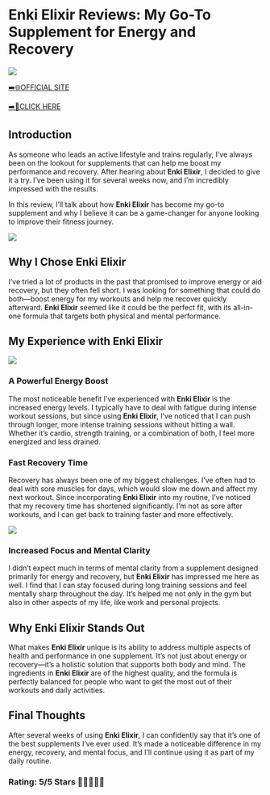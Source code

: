 # **Enki Elixir Reviews**: My Go-To Supplement for Energy and Recovery

[![](https://static.vecteezy.com/system/resources/thumbnails/019/896/014/small/buy-now-gradient-button-with-cart-symbol-buy-now-illustration-png.png)](https://edetoop.top/lander/sugarpreland-1/enkielixir.html) 

[➡️🌐OFFICIAL SITE](https://edetoop.top/lander/sugarpreland-1/enkielixir.html) 

[➡️🔗CLICK HERE](https://edetoop.top/lander/sugarpreland-1/enkielixir.html) 


## Introduction

As someone who leads an active lifestyle and trains regularly, I’ve always been on the lookout for supplements that can help me boost my performance and recovery. After hearing about **Enki Elixir**, I decided to give it a try. I’ve been using it for several weeks now, and I’m incredibly impressed with the results.

In this review, I’ll talk about how **Enki Elixir** has become my go-to supplement and why I believe it can be a game-changer for anyone looking to improve their fitness journey.

[![](https://wallpapers.com/images/hd/red-order-now-button-udg4jcj4arvn8b0n-2.png)](https://edetoop.top/lander/sugarpreland-1/enkielixir.html)  

## Why I Chose **Enki Elixir**

I’ve tried a lot of products in the past that promised to improve energy or aid recovery, but they often fell short. I was looking for something that could do both—boost energy for my workouts and help me recover quickly afterward. **Enki Elixir** seemed like it could be the perfect fit, with its all-in-one formula that targets both physical and mental performance.

## My Experience with **Enki Elixir**

[![](https://static.vecteezy.com/system/resources/thumbnails/019/896/014/small/buy-now-gradient-button-with-cart-symbol-buy-now-illustration-png.png)](https://edetoop.top/lander/sugarpreland-1/enkielixir.html)

### A Powerful Energy Boost

The most noticeable benefit I’ve experienced with **Enki Elixir** is the increased energy levels. I typically have to deal with fatigue during intense workout sessions, but since using **Enki Elixir**, I’ve noticed that I can push through longer, more intense training sessions without hitting a wall. Whether it’s cardio, strength training, or a combination of both, I feel more energized and less drained.

### Fast Recovery Time

Recovery has always been one of my biggest challenges. I’ve often had to deal with sore muscles for days, which would slow me down and affect my next workout. Since incorporating **Enki Elixir** into my routine, I’ve noticed that my recovery time has shortened significantly. I’m not as sore after workouts, and I can get back to training faster and more effectively.

[![](https://wallpapers.com/images/hd/red-order-now-button-udg4jcj4arvn8b0n-2.png)](https://edetoop.top/lander/sugarpreland-1/enkielixir.html)  

### Increased Focus and Mental Clarity

I didn’t expect much in terms of mental clarity from a supplement designed primarily for energy and recovery, but **Enki Elixir** has impressed me here as well. I find that I can stay focused during long training sessions and feel mentally sharp throughout the day. It’s helped me not only in the gym but also in other aspects of my life, like work and personal projects.

## Why **Enki Elixir** Stands Out

What makes **Enki Elixir** unique is its ability to address multiple aspects of health and performance in one supplement. It’s not just about energy or recovery—it’s a holistic solution that supports both body and mind. The ingredients in **Enki Elixir** are of the highest quality, and the formula is perfectly balanced for people who want to get the most out of their workouts and daily activities.

## Final Thoughts

After several weeks of using **Enki Elixir**, I can confidently say that it’s one of the best supplements I’ve ever used. It’s made a noticeable difference in my energy, recovery, and mental focus, and I’ll continue using it as part of my daily routine.

### Rating: 5/5 Stars 🌟🌟🌟🌟🌟
